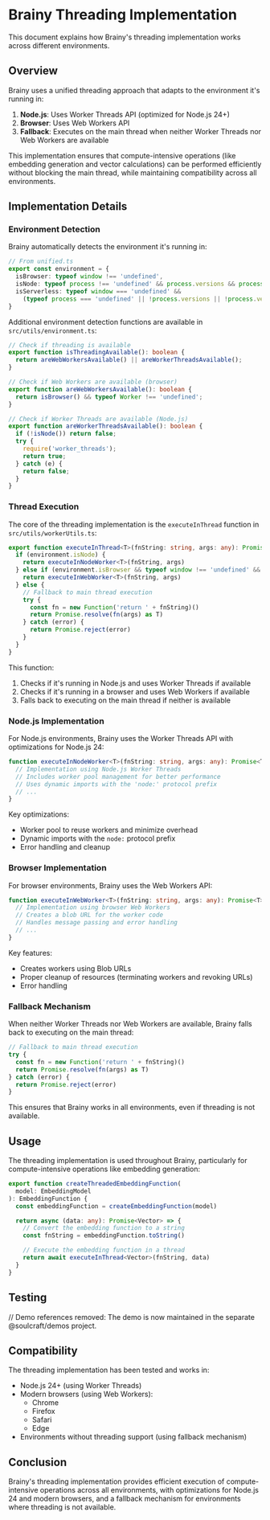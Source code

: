 # Brainy Threading Implementation

This document explains how Brainy's threading implementation works across different environments.

## Overview

Brainy uses a unified threading approach that adapts to the environment it's running in:

1. **Node.js**: Uses Worker Threads API (optimized for Node.js 24+)
2. **Browser**: Uses Web Workers API
3. **Fallback**: Executes on the main thread when neither Worker Threads nor Web Workers are available

This implementation ensures that compute-intensive operations (like embedding generation and vector calculations) can be
performed efficiently without blocking the main thread, while maintaining compatibility across all environments.

## Implementation Details

### Environment Detection

Brainy automatically detects the environment it's running in:

```typescript
// From unified.ts
export const environment = {
  isBrowser: typeof window !== 'undefined',
  isNode: typeof process !== 'undefined' && process.versions && process.versions.node,
  isServerless: typeof window === 'undefined' && 
    (typeof process === 'undefined' || !process.versions || !process.versions.node)
}
```

Additional environment detection functions are available in `src/utils/environment.ts`:

```typescript
// Check if threading is available
export function isThreadingAvailable(): boolean {
  return areWebWorkersAvailable() || areWorkerThreadsAvailable();
}

// Check if Web Workers are available (browser)
export function areWebWorkersAvailable(): boolean {
  return isBrowser() && typeof Worker !== 'undefined';
}

// Check if Worker Threads are available (Node.js)
export function areWorkerThreadsAvailable(): boolean {
  if (!isNode()) return false;
  try {
    require('worker_threads');
    return true;
  } catch (e) {
    return false;
  }
}
```

### Thread Execution

The core of the threading implementation is the `executeInThread` function in `src/utils/workerUtils.ts`:

```typescript
export function executeInThread<T>(fnString: string, args: any): Promise<T> {
  if (environment.isNode) {
    return executeInNodeWorker<T>(fnString, args)
  } else if (environment.isBrowser && typeof window !== 'undefined' && window.Worker) {
    return executeInWebWorker<T>(fnString, args)
  } else {
    // Fallback to main thread execution
    try {
      const fn = new Function('return ' + fnString)()
      return Promise.resolve(fn(args) as T)
    } catch (error) {
      return Promise.reject(error)
    }
  }
}
```

This function:

1. Checks if it's running in Node.js and uses Worker Threads if available
2. Checks if it's running in a browser and uses Web Workers if available
3. Falls back to executing on the main thread if neither is available

### Node.js Implementation

For Node.js environments, Brainy uses the Worker Threads API with optimizations for Node.js 24:

```typescript
function executeInNodeWorker<T>(fnString: string, args: any): Promise<T> {
  // Implementation using Node.js Worker Threads
  // Includes worker pool management for better performance
  // Uses dynamic imports with the 'node:' protocol prefix
  // ...
}
```

Key optimizations:

- Worker pool to reuse workers and minimize overhead
- Dynamic imports with the `node:` protocol prefix
- Error handling and cleanup

### Browser Implementation

For browser environments, Brainy uses the Web Workers API:

```typescript
function executeInWebWorker<T>(fnString: string, args: any): Promise<T> {
  // Implementation using browser Web Workers
  // Creates a blob URL for the worker code
  // Handles message passing and error handling
  // ...
}
```

Key features:

- Creates workers using Blob URLs
- Proper cleanup of resources (terminating workers and revoking URLs)
- Error handling

### Fallback Mechanism

When neither Worker Threads nor Web Workers are available, Brainy falls back to executing on the main thread:

```typescript
// Fallback to main thread execution
try {
  const fn = new Function('return ' + fnString)()
  return Promise.resolve(fn(args) as T)
} catch (error) {
  return Promise.reject(error)
}
```

This ensures that Brainy works in all environments, even if threading is not available.

## Usage

The threading implementation is used throughout Brainy, particularly for compute-intensive operations like embedding
generation:

```typescript
export function createThreadedEmbeddingFunction(
  model: EmbeddingModel
): EmbeddingFunction {
  const embeddingFunction = createEmbeddingFunction(model)

  return async (data: any): Promise<Vector> => {
    // Convert the embedding function to a string
    const fnString = embeddingFunction.toString()

    // Execute the embedding function in a thread
    return await executeInThread<Vector>(fnString, data)
  }
}
```

## Testing

// Demo references removed: The demo is now maintained in the separate @soulcraft/demos project.

## Compatibility

The threading implementation has been tested and works in:

- Node.js 24+ (using Worker Threads)
- Modern browsers (using Web Workers):
    - Chrome
    - Firefox
    - Safari
    - Edge
- Environments without threading support (using fallback mechanism)

## Conclusion

Brainy's threading implementation provides efficient execution of compute-intensive operations across all environments,
with optimizations for Node.js 24 and modern browsers, and a fallback mechanism for environments where threading is not
available.
